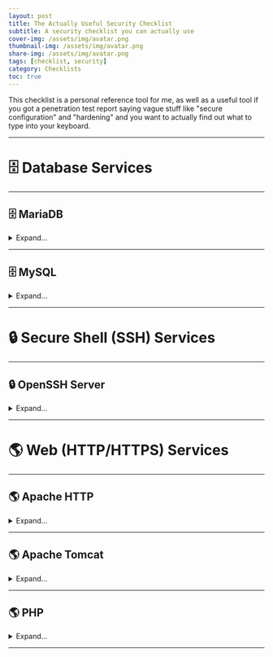 ```yaml
---
layout: post
title: The Actually Useful Security Checklist
subtitle: A security checklist you can actually use
cover-img: /assets/img/avatar.png
thumbnail-img: /assets/img/avatar.png
share-img: /assets/img/avatar.png
tags: [checklist, security]
category: Checklists
toc: true
---
```


This checklist is a personal reference tool for me, as well as a useful tool if you got a penetration test report saying vague stuff like "secure configuration" and "hardening" and you want to actually find out what to type into your keyboard.

---

# 🗄️ Database Services

---

## 🗄️ MariaDB

<details markdown="1">
<summary>Expand...</summary>

{: .box-note}
*Common Port(s): **3306***

</details>

---

## 🗄️ MySQL

<details markdown="1">
<summary>Expand...</summary>

{: .box-note}
*Common Port(s): **3306***

The best way to quickly harden a MySQL installation is to run the built-in `mysql_secure_installation` script and follow all the instructions it gives you, but manual hardening steps are provided below.

### 📌 Disable Remote Root Login

<details markdown="1">
<summary>Expand...</summary>

#### Debian/Ubuntu:

```console
sudo mysql -e "DELETE FROM mysql.user WHERE User='root' AND Host!='localhost'; FLUSH PRIVILEGES;"
```

</details>

### 📌 Remove Anonymous Accounts

<details markdown="1">
<summary>Expand...</summary>

#### Debian/Ubuntu:

```console
mysql -u root -p

SELECT User, Host FROM mysql.user WHERE User = '';

DELETE FROM mysql.user WHERE User = '';

FLUSH PRIVILEGES;

exit;
```

</details>

### 📌 Set Strong Root Password

<details markdown="1">
<summary>Expand...</summary>

#### Debian/Ubuntu:

```console
sudo mysql

ALTER USER 'root'@'localhost' IDENTIFIED WITH mysql_native_password BY '{password}';
FLUSH PRIVILEGES;

exit;
```

</details>

</details>

---

# 🔒 Secure Shell (SSH) Services

---

## 🔒 OpenSSH Server

<details markdown="1">
<summary>Expand...</summary>

{: .box-note}
*Package Name(s): **openssh-server** (apt)*<br>*Common Port(s): <strong>22</strong> (SSH)*

Unless otherwise stated, most of the configuration changes below will require you to reload or restart the service to fully apply them.

### 📌 Disable Insecure Ciphers

<details markdown="1">
<summary>Expand...</summary>

#### Debian/Ubuntu:

```console
(editor) /etc/ssh/sshd_config

MACs hmac-sha2-256,hmac-sha2-512,umac-64-etm@openssh.com,umac-128-etm@openssh.com
KexAlgorithms curve25519-sha256@libssh.org,diffie-hellman-group-exchange-sha256
Ciphers aes256-gcm@openssh.com,aes128-gcm@openssh.com,chacha20-poly1305@openssh.com
```

</details>

### 📌 Disable Root Login

<details markdown="1">
<summary>Expand...</summary>

```console
(editor) /etc/ssh/sshd_config

PermitRootLogin no
```

</details>

### 📌 Enforce Strong Passwords

<details markdown="1">
<summary>Expand...</summary>

You can enforce strong SSH passwords using PAM.

First, install the PAM package:

```console
apt install libpam-pwquality
```

Then enable PAM in the SSH configuration file:

```console
(editor) /etc/ssh/sshd_config

UsePAM yes
PasswordAuthentication yes
```

Then set your password requirements in the PAM configuration file:

```console
(editor) /etc/pam.d/common-password

password requisite pam_pwquality.so retry=3 minlen={minimum length} ucredit=-{number of uppercase letters} lcredit=-{number of lowercase letters} dcredit=-{number of digits} ocredit=-{number of special characters}
```

Make sure the settings also match in this configuration file:

```console
(editor) /etc/security/pwquality.conf

minlen = {minimum length}
ucredit = -{number of uppercase letters}
lcredit = -{number of lowercase letters}
dcredit = -{number of digits}
ocredit = -{number of special characters}
```

You can also block common passwords like this:

```console
(editor) /etc/pam.d/common-password

password requisite ... dictcheck=1 (add to the end of the existing line)
```

```console
(editor) /etc/security/pwquality.conf

dictcheck = 1
dictpath = /usr/share/dict/cracklib-small (or a custom wordlist you made)
```

Some recommended "bad passwords" to block if you make a custom wordlist are:

```console
1234
123456
admin
letmein
password
qwerty
```

{: .box-success}
✅ **Verification**: Change a user's password with passwd (sudo passwd {user}) and verify that you can't set a password that does not conform to the configured requirements.

</details>

### 📌 Whitelist Access

<details markdown="1">
<summary>Expand...</summary>

The OpenSSH service should only be accessible to a limited range of IP addresses, ideally off a whitelist that is enforced by the local firewall and/or by the OpenSSH service configuration file. You can use the `AllowUsers` and `AllowGroups` directives to make access as granular as possible.

#### Debian/Ubuntu:

```console
(editor) /etc/ssh/sshd_config

Match Address {ip,ip,ip...}
    AllowUsers {user} {user} {user}...
```

</details>

</details>

---

# 🌎 Web (HTTP/HTTPS) Services

---

## 🌎 Apache HTTP

<details markdown="1">
<summary>Expand...</summary>

{: .box-note}
*Package Name(s): **apache2** (apt), **httpd** (yum)*<br>*Common Port(s): <strong>80</strong> (HTTP), <strong>443</strong> (HTTPS), <strong>8080</strong> (Alternate HTTP), <strong>8443</strong> (Alternate HTTPS)*

Unless otherwise stated, most of the Apache configuration changes below will require you to reload or restart Apache to fully apply them, i.e.:

```console
service apache2 restart

systemctl restart apache2
```

File locations may also vary depending on how you set up your web server. You may also need to install or enable certain modules (**mod_headers**, **mod_rewrite**, **mod_status**) using `a2enmod` where needed.

### 📌 Disable SSLv2/SSLv3/TLSv1/TLSv1.1

<details markdown="1">
<summary>Expand...</summary>

#### Debian/Ubuntu:

```console
(editor) /etc/apache2/sites-enabled/(ssl config files)

SSLProtocol all -SSLv3 -SSLv2 -TLSv1 -TLSv1.1
```

</details>

### 📌 Disable TRACE

<details markdown="1">
<summary>Expand...</summary>

#### Debian/Ubuntu:

```console
(editor) /etc/apache2/conf-enabled/security.conf

TraceEnable Off
```

{: .box-success}
✅ **Verification**: Use nmap with the <a href="https://nmap.org/nsedoc/scripts/http-methods.html">http-methods</a> script to scan open HTTP/HTTPS ports (usually 80/443) and verify that the TRACE method doesn't appear in the list of supported methods.

</details>

### 📌 Enable Custom Error Page

<details markdown="1">
<summary>Expand...</summary>

The default Apache error page exposes version information and shows exactly what version and build of Apache you have on your server. To conceal this information, you should create a custom error page and set it as the default error page in the Apache configuration file:

```console
(editor) /etc/apache2/sites-enabled/(config files)

ErrorDocument 404 {file}
```

</details>

### 📌 Hide Server Information

<details markdown="1">
<summary>Expand...</summary>

#### Debian/Ubuntu:

```console
(editor) /etc/apache2/conf-enabled/security.conf

ServerSignature Off
ServerTokens Prod
```

{: .box-success}
✅ **Verification**: Use nmap with the service detection flag (`-sV`) to scan open HTTP/HTTPS ports (usually 80/443) and verify that the banner grab shows "Apache" instead of "Apache x.x.x".

</details>

### 📌 Remove Unnecessary Files/Directories

<details markdown="1">
<summary>Expand...</summary>
Remove or conceal the following directories and files from `/var/www/html` (or whichever file location is tied to your web server setup):
- `.config`
- `.env` (can leak hardcoded secrets)
- `.eslintrc`
- `.git` (can leak hardcoded secrets)
  - `/config` (can leak hardcoded secrets)
- `.gitattributes`
- `.github`
- `.gitignore`
- `.gitinfo`
- `.gitmodules`
- `.jshintrc`
- `.nvmrc`
- `.travis.yml`
- `.viminfo`
- `composer.json`
- `composer.lock`
- `Gruntfile.js`
- `npm-shrinkwrap.json` (exposes dependencies and version information)
- `package.json` (exposes dependencies and version information)
- `phpinfo` (exposes PHP version information)
- `phpinfo.php` (exposes PHP version information)

If desired, you can entirely block specific sensitive file types from being browsed in `/etc/apache2/conf-enabled/security.conf` (or wherever your Apache configuration files are):

```console
RedirectMatch 404 /\.git
RedirectMatch 404 /\.svn
```

{: .box-success}
✅ **Verification**: Browse to these directories and files in any web browser and verify that you receive either a 403 Forbidden or a 404 Not Found response. You can also use curl.

</details>

### 📌 <span class='highlight'>mod_headers</span>: Enforce HTTP Strict Transport Security (HSTS) Header

<details markdown="1">
<summary>Expand...</summary>
The maximum age value can vary depending on your preferences, but the default value of 31536000 I usually use has never caused any issues.

#### Debian/Ubuntu:

```console
(editor) /etc/apache2/sites-enabled/(config files)

Header always set Strict-Transport-Security max-age=31536000
```

{: .box-success}
✅ **Verification**: Browse to the site and verify that you receive a Strict-Transport-Security header in the HTTP response, and that it has the configured age value. You can see it using your web browser's Developer Tools (Network -> Headers), or through nmap and other header grabber tools.

</details>

### 📌 <span class='highlight'>mod_rewrite</span>: Enforce HTTP To HTTPS Rewrite

<details markdown="1">
<summary>Expand...</summary>

#### Debian/Ubuntu:

```console
(editor) /etc/apache2/sites-enabled/(config files)

RewriteEngine On
RewriteCond %{HTTPS} off
RewriteRule ^(.*)$ https://%{HTTP_HOST}/$1 [R=301,L]
```

</details>

### 📌 <span class='highlight'>mod_status</span>: Restrict Access To Server Status Page

<details markdown="1">
<summary>Expand...</summary>

```console
(editor) /etc/apache2/mods-enabled/status.conf

<Location /server-status>
    SetHandler server-status
    Require local
    Require ip {ip ip ip...}
</Location>
```

</details>

</details>

---

## 🌎 Apache Tomcat

<details markdown="1">
<summary>Expand...</summary>

{: .box-note}
*Common Port(s): **80** (HTTP), **443** (HTTPS), **8080** (Alternate HTTP), **8443** (Alternate HTTPS)*

Unless otherwise stated, you will usually have to run the Tomcat shutdown and startup scripts (or restart the service if it's configured as one) to fully apply these changes.

`$CATALINA_HOME` on most installations is something like `/home/tomcat/` or `/opt/tomcat/` (Debian/Ubuntu). If you need to manually tell the server where it is, you can do it like this:

```console
export CATALINA_HOME={directory}
```

### 📌 Restrict Access To Manager Application

<details markdown="1">
<summary>Expand...</summary>

The `context.xml` file controls access to the Manager Application that comes bundled with Tomcat. You will usually want to restrict this to only localhost access (127.0.0.1).

#### Debian/Ubuntu:

```console
(editor) $CATALINA_HOME/webapps/manager/META-INF/context.xml

<Context antiResourceLocking="false" privileged="true">
    <Valve className="org.apache.catalina.valves.RemoteAddrValve"
           allow="127\.\d+\.\d+\.\d+|::1" />
</Context>
```

If you want to also allow a specific IP address, i.e. **[1].[2].[3].[4]**, format it like **[1]\\.[2]\\.[3]\\.[4]** and add it to the allow statement with an "or" operator (`|`).

You can also configure a login requirement and a specific user that is authorized to view the page after entering a password:

```console
(editor) $CATALINA_HOME/conf/tomcat-users.xml

<tomcat-users>
  <user username="admin" password="{password}" roles="manager-gui"/>
</tomcat-users>

```

{: .box-success}
✅ **Verification**: Browse to `/manager/html` on your site and verify that you get a 403 Access Denied error page if you are not on the whitelist.

</details>

</details>

---

## 🌎 PHP

<details markdown="1">
<summary>Expand...</summary>

{: .box-note}
*Common Port(s): **80** (HTTP), **443** (HTTPS), **8080** (Alternate HTTP), **8443** (Alternate HTTPS)*

</details>

---